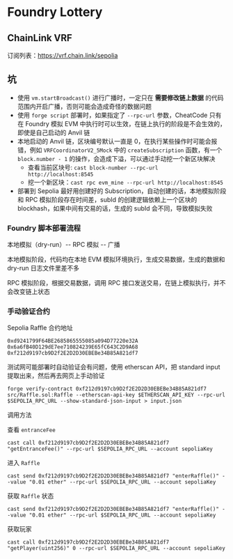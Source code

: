 # Foundry Lottery

## ChainLink VRF

订阅列表：https://vrf.chain.link/sepolia

## 坑

- 使用 `vm.startBroadcast()` 进行广播时，一定只在 **需要修改链上数据** 的代码范围内开启广播，否则可能会造成奇怪的数据问题
- 使用 `forge script` 部署时，如果指定了 `--rpc-url` 参数，CheatCode 只有在 Foundry 模拟 EVM 中执行时可以生效，在链上执行的阶段是不会生效的，即使是自己启动的 Anvil 链
- 本地启动的 Anvil 链，区块编号默认一直是 0，在执行某些操作时可能会报错，例如 `VRFCoordinatorV2_5Mock` 中的 `createSubscription` 函数，有一个 `block.number - 1` 的操作，会造成下溢，可以通过手动挖一个新区块解决
  - 查看当前区块号: `cast block-number --rpc-url http://localhost:8545`
  - 挖一个新区块：`cast rpc evm_mine --rpc-url http://localhost:8545`
- 部署到 Sepolia 最好用创建好的 Subscription，自动创建的话，本地模拟阶段和 RPC 模拟阶段存在时间差，subId 的创建逻辑依赖上一个区块的 blockhash，如果中间有交易的话，生成的 subId 会不同，导致模拟失败

### Foundry 脚本部署流程

本地模拟（dry-run）-- RPC 模拟 -- 广播

本地模拟阶段，代码均在本地 EVM 模拟环境执行，生成交易数据，生成的数据和 dry-run 日志文件里差不多

RPC 模拟阶段，根据交易数据，调用 RPC 接口发送交易，在链上模拟执行，并不会改变链上状态

### 手动验证合约

Sepolia Raffle 合约地址

```solidity
0xd9241799F64BE2685865555085a094D77220e32A
0x6a6fB40D129dE7ee710824239E65fC643C2D9A68
0xf212d9197cb9D2f2E2D2D30EBEBe34B85A821df7
```

测试网可能部署时自动验证会有问题，使用 etherscan API，把 standard input 提取出来，然后再去网页上手动验证

```shell
forge verify-contract 0xf212d9197cb9D2f2E2D2D30EBEBe34B85A821df7 src/Raffle.sol:Raffle --etherscan-api-key $ETHERSCAN_API_KEY --rpc-url $SEPOLIA_RPC_URL --show-standard-json-input > input.json
```

调用方法

查看 `entranceFee`

```shell
cast call 0xf212d9197cb9D2f2E2D2D30EBEBe34B85A821df7 "getEntranceFee()" --rpc-url $SEPOLIA_RPC_URL --account sepoliaKey
```

进入 `Raffle`

```shell
cast send 0xf212d9197cb9D2f2E2D2D30EBEBe34B85A821df7 "enterRaffle()" --value "0.01 ether" --rpc-url $SEPOLIA_RPC_URL --account sepoliaKey
```

获取 `Raffle` 状态

```shell
cast send 0xf212d9197cb9D2f2E2D2D30EBEBe34B85A821df7 "enterRaffle()" --value "0.01 ether" --rpc-url $SEPOLIA_RPC_URL --account sepoliaKey
```

获取玩家

```shell
cast call 0xf212d9197cb9D2f2E2D2D30EBEBe34B85A821df7 "getPlayer(uint256)" 0 --rpc-url $SEPOLIA_RPC_URL --account sepoliaKey
```